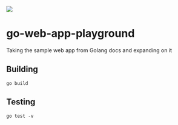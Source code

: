 ![](https://goreportcard.com/badge/github.com/gregwhorley/go-web-app-playground)

# go-web-app-playground
Taking the sample web app from Golang docs and expanding on it

## Building
`go build`

## Testing
`go test -v`
